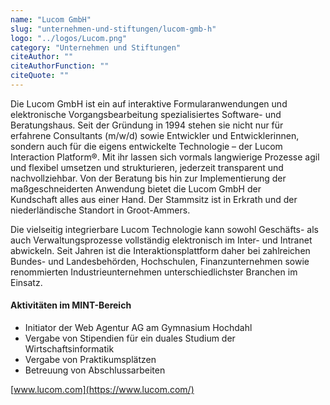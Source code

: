 ```yaml
---
name: "Lucom GmbH"
slug: "unternehmen-und-stiftungen/lucom-gmb-h"
logo: "../logos/Lucom.png"
category: "Unternehmen und Stiftungen"
citeAuthor: ""
citeAuthorFunction: ""
citeQuote: ""
---
```


Die Lucom GmbH ist ein auf interaktive Formularanwendungen und elektronische Vorgangsbearbeitung spezialisiertes Software- und Beratungshaus. Seit der Gründung in 1994 stehen sie nicht nur für erfahrene Consultants (m/w/d) sowie Entwickler und Entwicklerinnen, sondern auch für die eigens entwickelte Technologie – der Lucom Interaction Platform®. Mit ihr lassen sich vormals langwierige Prozesse agil und flexibel umsetzen und strukturieren, jederzeit transparent und nachvollziehbar. Von der Beratung bis hin zur Implementierung der maßgeschneiderten Anwendung bietet die Lucom GmbH der Kundschaft alles aus einer Hand. Der Stammsitz ist in Erkrath und der niederländische Standort in Groot-Ammers.

Die vielseitig integrierbare Lucom Technologie kann sowohl Geschäfts- als auch Verwaltungsprozesse vollständig elektronisch im Inter- und Intranet abwickeln. Seit Jahren ist die Interaktionsplattform daher bei zahlreichen Bundes- und Landesbehörden, Hochschulen, Finanzunternehmen sowie renommierten Industrieunternehmen unterschiedlichster Branchen im Einsatz.

#### Aktivitäten im MINT-Bereich

- Initiator der Web Agentur AG am Gymnasium Hochdahl
- Vergabe von Stipendien für ein duales Studium der Wirtschaftsinformatik
- Vergabe von Praktikumsplätzen
- Betreuung von Abschlussarbeiten

[www.lucom.com](https://www.lucom.com/)
